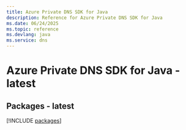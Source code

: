 ```yaml
---
title: Azure Private DNS SDK for Java
description: Reference for Azure Private DNS SDK for Java
ms.date: 06/24/2025
ms.topic: reference
ms.devlang: java
ms.service: dns
---
```

# Azure Private DNS SDK for Java - latest
## Packages - latest
[!INCLUDE [packages](private-dns-index.md)]